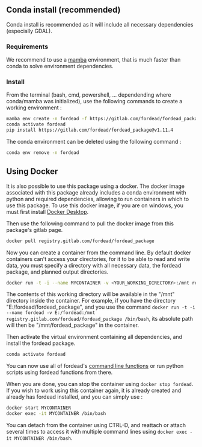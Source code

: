 ## Conda install (recommended)

Conda install is recommended as it will include all necessary dependencies (especially GDAL).

### Requirements
We recommend to use a [mamba](https://github.com/mamba-org/mamba) environment,
that is much faster than conda to solve environment dependencies.


### Install

From the terminal (bash, cmd, powershell, ... dependending where conda/mamba was initialized),
use the following commands to create a working environment :

```bash
mamba env create -n fordead -f https://gitlab.com/fordead/fordead_package/-/raw/v1.11.4/environment.yml
conda activate fordead
pip install https://gitlab.com/fordead/fordead_package@v1.11.4
```

The conda environment can be deleted using the following command :
```bash
conda env remove -n fordead
```

## Using Docker

It is also possible to use this package using a docker. The docker image associated with this package already includes a conda environment with python and required dependencies, allowing to run containers in  which to use this package.
To use this docker image, if you are on windows, you must first install [Docker Desktop](https://www.docker.com/products/docker-desktop).

Then use the following command to pull the docker image from this package's gitlab page.
```bash
docker pull registry.gitlab.com/fordead/fordead_package
```
Now you can create a container from the command line. By default docker containers can't access your directories, for it to be able to read and write data, you must specify a directory with all necessary data, the fordead package, and planned output directories.
```bash
docker run -t -i --name MYCONTAINER -v <YOUR_WORKING_DIRECTORY>:/mnt registry.gitlab.com/fordead/fordead_package /bin/bash
```
The contents of this working directory will be available in the "/mnt" directory inside the container. For example, if you have the directory "E:/fordead/fordead_package", and you use the command `docker run -t -i --name fordead -v E:/fordead:/mnt registry.gitlab.com/fordead/fordead_package /bin/bash`, its absolute path will then be "/mnt/fordead_package" in the container.

Then activate the virtual environment containing all dependencies, and install the fordead package.
```bash
conda activate fordead
```

You can now use all of fordead's [command line functions](https://fordead.gitlab.io/fordead_package/docs/cli/) or run python scripts using fordead functions from there.

When you are done, you can stop the container using `docker stop fordead`.
If you wish to work using this container again, it is already created and already has fordead installed, and you can simply use :
```bash
docker start MYCONTAINER
docker exec -it MYCONTAINER /bin/bash
```
You can detach from the container using CTRL-D, and reattach or attach several times to access it with multiple command lines using `docker exec -it MYCONTAINER /bin/bash`.




